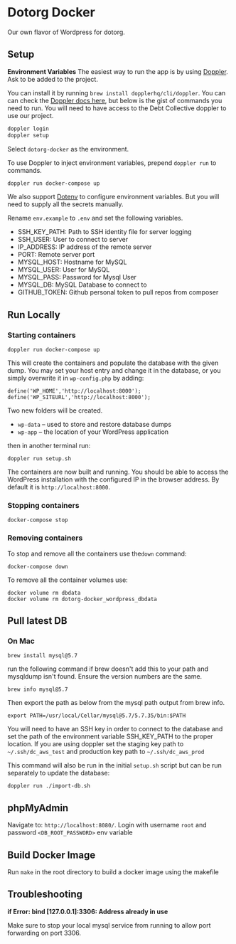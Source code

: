 # Dotorg Docker

Our own flavor of Wordpress for dotorg.

## Setup

**Environment Variables**
The easiest way to run the app is by using [Doppler](https://www.doppler.com/). Ask to be added to the project.

You can install it by running `brew install dopplerhq/cli/doppler`. You can can check the [Doppler docs here](https://docs.doppler.com/docs/enclave-installation#local-development), but below is the gist of commands you need to run. You will need to have access to the Debt Collective doppler to use our project.

```bash
doppler login
doppler setup
```
Select `dotorg-docker` as the environment.

To use Doppler to inject environment variables, prepend `doppler run` to commands. 

```bash
doppler run docker-compose up
```

We also support [Dotenv](#dotenv) to configure environment variables. But you will need to supply all the secrets manually.

Rename `env.example` to `.env` and set the following variables.

- SSH_KEY_PATH: Path to SSH identity file for server logging
- SSH_USER: User to connect to server
- IP_ADDRESS: IP address of the remote server
- PORT: Remote server port
- MYSQL_HOST: Hostname for MySQL
- MYSQL_USER: User for MySQL
- MYSQL_PASS: Password for Mysql User 
- MYSQL_DB: MySQL Database to connect to
- GITHUB_TOKEN: Github personal token to pull repos from composer

## Run Locally

### Starting containers

`doppler run docker-compose up`

This will create the containers and populate the database with the given dump. You may set your host entry and change it in the database, or you simply overwrite it in `wp-config.php` by adding:

```
define('WP_HOME','http://localhost:8000');
define('WP_SITEURL','http://localhost:8000');
```

Two new folders will be created.

* `wp-data` – used to store and restore database dumps
* `wp-app` – the location of your WordPress application


then in another terminal run: 

`doppler run setup.sh`


The containers are now built and running. You should be able to access the WordPress installation with the configured IP in the browser address. By default it is `http://localhost:8000`.

### Stopping containers

```
docker-compose stop
```

### Removing containers

To stop and remove all the containers use the`down` command:

```
docker-compose down
```

To remove all the container volumes use:

```
docker volume rm dbdata
docker volume rm dotorg-docker_wordpress_dbdata
```

## Pull latest DB

### On Mac

`brew install mysql@5.7`

run the following command if brew doesn't add this to your path and mysqldump isn't found. Ensure the version numbers are the same.

`brew info mysql@5.7`

Then export the path as below from the mysql path output from brew info.

`export PATH=/usr/local/Cellar/mysql@5.7/5.7.35/bin:$PATH`

You will need to have an SSH key in order to connect to the database and set the path of the environment variable SSH_KEY_PATH to the proper location. If you are using doppler set the staging key path to `~/.ssh/dc_aws_test` and production key path to `~/.ssh/dc_aws_prod`

This command will also be run in the initial `setup.sh` script but can be run separately to update the database:

`doppler run ./import-db.sh`


## phpMyAdmin

Navigate to: `http://localhost:8080/`.
Login with username `root` and password `<DB_ROOT_PASSWORD>` env variable

## Build Docker Image

Run `make` in the root directory to build a docker image using the makefile

## Troubleshooting

**if Error: bind [127.0.0.1]:3306: Address already in use**

Make sure to stop your local mysql service from running to allow port forwarding on port 3306.

